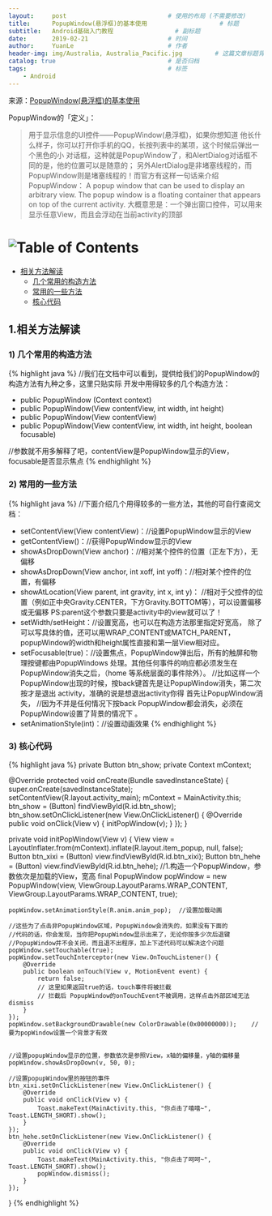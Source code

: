 ```yaml
---
layout:     post                            # 使用的布局 (不需要修改)
title:      PopupWindow(悬浮框)的基本使用                    # 标题
subtitle:   Android基础入门教程                 # 副标题
date:       2019-02-21                      # 时间
author:     YuanLe                          # 作者
header-img: img/Australia, Australia_Pacific.jpg         # 这篇文章标题背景图片
catalog: true                               # 是否归档
tags:                                       # 标签
    - Android
---
```


来源：[PopupWindow(悬浮框)的基本使用](http://www.runoob.com/w3cnote/android-tutorial-popupwindow.html)

PopupWindow的「定义」：

> 用于显示信息的UI控件——PopupWindow(悬浮框)，如果你想知道 他长什么样子，你可以打开你手机的QQ，长按列表中的某项，这个时候后弹出一个黑色的小 对话框，这种就是PopupWindow了，和AlertDialog对话框不同的是，他的位置可以是随意的；
> 另外AlertDialog是非堵塞线程的，而PopupWindow则是堵塞线程的！而官方有这样一句话来介绍 PopupWindow：
> A popup window that can be used to display an arbitrary view. The popup window is
> a floating container that appears on top of the current activity.
> 大概意思是：一个弹出窗口控件，可以用来显示任意View，而且会浮动在当前activity的顶部


# ![Table of Contents](https://itx-man.github.io/img/toc.png)

<!-- vim-markdown-toc GFM -->

* [相关方法解读](#相关方法解读)
    * [几个常用的构造方法](#几个常用的构造方法)
    * [常用的一些方法](#常用的一些方法)
    * [核心代码](#核心代码)

<!-- vim-markdown-toc -->

## 1.相关方法解读

### 1) 几个常用的构造方法

{% highlight java %}
//我们在文档中可以看到，提供给我们的PopupWindow的构造方法有九种之多，这里只贴实际 开发中用得较多的几个构造方法：

* public PopupWindow (Context context)
* public PopupWindow(View contentView, int width, int height)
* public PopupWindow(View contentView)
* public PopupWindow(View contentView, int width, int height, boolean focusable)

//参数就不用多解释了吧，contentView是PopupWindow显示的View，focusable是否显示焦点
{% endhighlight %}

### 2) 常用的一些方法

{% highlight java %}
//下面介绍几个用得较多的一些方法，其他的可自行查阅文档：

* setContentView(View contentView)：//设置PopupWindow显示的View
* getContentView()：//获得PopupWindow显示的View
* showAsDropDown(View anchor)：//相对某个控件的位置（正左下方），无偏移
* showAsDropDown(View anchor, int xoff, int yoff)：//相对某个控件的位置，有偏移
* showAtLocation(View parent, int gravity, int x, int y)： //相对于父控件的位置（例如正中央Gravity.CENTER，下方Gravity.BOTTOM等），可以设置偏移 或无偏移 PS:parent这个参数只要是activity中的view就可以了！
* setWidth/setHeight：//设置宽高，也可以在构造方法那里指定好宽高， 除了可以写具体的值，还可以用WRAP_CONTENT或MATCH_PARENT， popupWindow的width和height属性直接和第一层View相对应。
* setFocusable(true)：//设置焦点，PopupWindow弹出后，所有的触屏和物理按键都由PopupWindows 处理。其他任何事件的响应都必须发生在PopupWindow消失之后，（home 等系统层面的事件除外）。
                     //比如这样一个PopupWindow出现的时候，按back键首先是让PopupWindow消失，第二次按才是退出 activity，准确的说是想退出activity你得 首先让PopupWindow消失，
                     //因为不并是任何情况下按back PopupWindow都会消失，必须在PopupWindow设置了背景的情况下 。
* setAnimationStyle(int)：//设置动画效果
{% endhighlight %}

### 3) 核心代码

{% highlight java %}
private Button btn_show;
private Context mContext;

@Override
protected void onCreate(Bundle savedInstanceState) {
    super.onCreate(savedInstanceState);
    setContentView(R.layout.activity_main);
    mContext = MainActivity.this;
    btn_show = (Button) findViewById(R.id.btn_show);
    btn_show.setOnClickListener(new View.OnClickListener() {
        @Override
        public void onClick(View v) {
            initPopWindow(v);
        }
    });
}


private void initPopWindow(View v) {
    View view = LayoutInflater.from(mContext).inflate(R.layout.item_popup, null, false);
    Button btn_xixi = (Button) view.findViewById(R.id.btn_xixi);
    Button btn_hehe = (Button) view.findViewById(R.id.btn_hehe);
    //1.构造一个PopupWindow，参数依次是加载的View，宽高
    final PopupWindow popWindow = new PopupWindow(view,
            ViewGroup.LayoutParams.WRAP_CONTENT, ViewGroup.LayoutParams.WRAP_CONTENT, true);

    popWindow.setAnimationStyle(R.anim.anim_pop);  //设置加载动画
    
    //这些为了点击非PopupWindow区域，PopupWindow会消失的，如果没有下面的
    //代码的话，你会发现，当你把PopupWindow显示出来了，无论你按多少次后退键
    //PopupWindow并不会关闭，而且退不出程序，加上下述代码可以解决这个问题
    popWindow.setTouchable(true);
    popWindow.setTouchInterceptor(new View.OnTouchListener() {
        @Override
        public boolean onTouch(View v, MotionEvent event) {
            return false;
            // 这里如果返回true的话，touch事件将被拦截
            // 拦截后 PopupWindow的onTouchEvent不被调用，这样点击外部区域无法dismiss
        }
    });
    popWindow.setBackgroundDrawable(new ColorDrawable(0x00000000));    //要为popWindow设置一个背景才有效


    //设置popupWindow显示的位置，参数依次是参照View，x轴的偏移量，y轴的偏移量
    popWindow.showAsDropDown(v, 50, 0);
    
    //设置popupWindow里的按钮的事件
    btn_xixi.setOnClickListener(new View.OnClickListener() {
        @Override
        public void onClick(View v) {
            Toast.makeText(MainActivity.this, "你点击了嘻嘻~", Toast.LENGTH_SHORT).show();
        }
    });
    btn_hehe.setOnClickListener(new View.OnClickListener() {
        @Override
        public void onClick(View v) {
            Toast.makeText(MainActivity.this, "你点击了呵呵~", Toast.LENGTH_SHORT).show();
            popWindow.dismiss();
        }
    });
}
{% endhighlight %}
